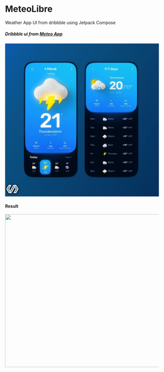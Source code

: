 # MeteoLibre
Weather App UI from dribbble using Jetpack Compose

##### Dribbble ui from [Meteo App](https://dribbble.com/shots/15661680-Weather-App)
<p align="center">
  <img src="screenshots/dribbble.jpg" width="700" height="500" />
</p>

#### Result
<p align="center">
  <img src="screenshots/result.jpg" width="700" height="500" />
</p>